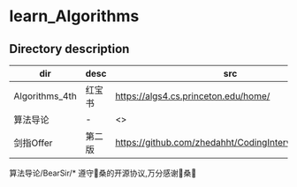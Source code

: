 # learn_Algorithms

## Directory description

| dir | desc | src |
| - | - | - |
| Algorithms_4th | 红宝书 | <https://algs4.cs.princeton.edu/home/> |
| 算法导论 | - | <> |
| 剑指Offer | 第二版 | <https://github.com/zhedahht/CodingInterviewChinese2> |

算法导论/BearSir/* 遵守🐻桑的开源协议,万分感谢🐻桑🤞

